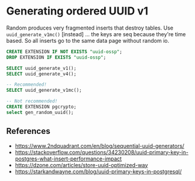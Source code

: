 # Generating ordered UUID v1

Random produces very fragmented inserts that destroy tables. Use `uuid_generate_v1mc()` [instead] ... the keys are seq because they're time based. So all inserts go to the same data page without random io.

```sql
CREATE EXTENSION IF NOT EXISTS "uuid-ossp";
DROP EXTENSION IF EXISTS "uuid-ossp";

SELECT uuid_generate_v1();
SELECT uuid_generate_v4();

-- Recommended!
SELECT uuid_generate_v1mc();

-- Not recommended!
CREATE EXTENSION pgcrypto;
select gen_random_uuid();
```

## References

- https://www.2ndquadrant.com/en/blog/sequential-uuid-generators/
- https://stackoverflow.com/questions/34230208/uuid-primary-key-in-postgres-what-insert-performance-impact
- https://dzone.com/articles/store-uuid-optimized-way
- https://starkandwayne.com/blog/uuid-primary-keys-in-postgresql/
